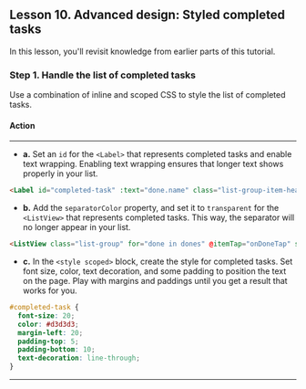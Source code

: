 ## Lesson 10. Advanced design: Styled completed tasks

In this lesson, you'll revisit knowledge from earlier parts of this tutorial.

### Step 1. Handle the list of completed tasks

Use a combination of inline and scoped CSS to style the list of completed tasks.

#### Action

<hr data-action="start" />

* **a.** Set an `id` for the `<Label>` that represents completed tasks and enable text wrapping. Enabling text wrapping ensures that longer text shows properly in your list.

```HTML
<Label id="completed-task" :text="done.name" class="list-group-item-heading" />
```

* **b.** Add the `separatorColor` property, and set it to `transparent` for the `<ListView>` that represents completed tasks. This way, the separator will no longer appear in your list.

```HTML
<ListView class="list-group" for="done in dones" @itemTap="onDoneTap" style="height:75%" separatorColor="transparent">
```

* **c.** In the `<style scoped>` block, create the style for completed tasks. Set font size, color, text decoration, and some padding to position the text on the page. Play with margins and paddings until you get a result that works for you.

```CSS
#completed-task {
  font-size: 20;
  color: #d3d3d3;
  margin-left: 20;
  padding-top: 5;
  padding-bottom: 10;
  text-decoration: line-through;
}
``` 

<hr data-action="end" />